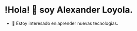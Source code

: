 # !Hola! 👋  soy Alexander Loyola.
- 👀 Estoy interesado en aprender nuevas tecnologias.



<!---
Mialoyto/Mialoyto is a ✨ special ✨ repository because its `README.md` (this file) appears on your GitHub profile.
You can click the Preview link to take a look at your changes.
--->
